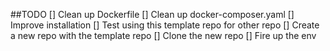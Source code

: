 ##TODO
[] Clean up Dockerfile
[] Clean up docker-composer.yaml
[] Improve installation
[] Test using this template repo for other repo
	[] Create a new repo with the template repo
	[] Clone the new repo
	[] Fire up the env
